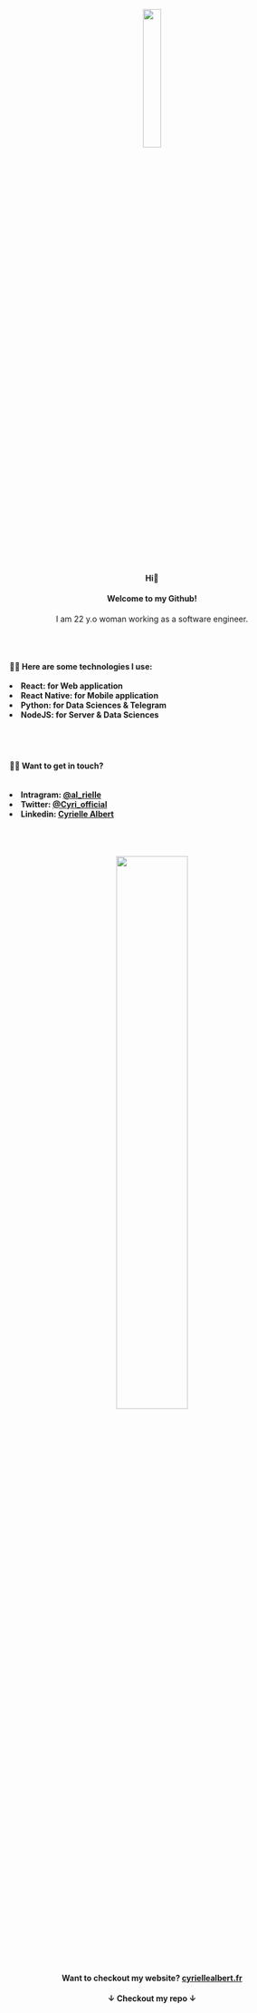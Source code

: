 <p align="center">
    <img src="https://media.giphy.com/media/OkJat1YNdoD3W/giphy.gif" width="25%"/>
</p>
<h4 align="center"> Hi👋  </h4>
<h4 align="center">Welcome to my Github! </h4>

<p align="center"> I am 22 y.o woman working as a software engineer.</p>
<br></br>
<h4> 👩‍💻 Here are some technologies I use:
<br></br>
<li>React: for Web application </li>
<li>React Native: for Mobile application </li>
<li>Python: for Data Sciences & Telegram</li>
<li>NodeJS: for Server & Data Sciences</li>
</h4>
<br></br>

<h4>🙋‍♀️ Want to get in touch?<br> 
<br></br>
<li> Intragram: <a href="instagram.com/al_rielle/">@al_rielle</a></li>
<li>Twitter: <a href="https://twitter.com/cyrielle_al">@Cyri_official</a></li>
<li>Linkedin: <a href="https://linkedin.com/in/cyriellealbert">Cyrielle Albert </a></li>
</h4>

 <br></br>

<p align="center">

 <img src="https://media.giphy.com/media/Vhd9s5HAucP4a4BDbP/giphy.gif" width="50%"/>
 </p>
<h4 align="center">Want to checkout my website? <a href="https://cyriellealbert.fr"> cyriellealbert.fr</a></h4>

<h4 align="center">↓ Checkout my repo ↓</h4>

